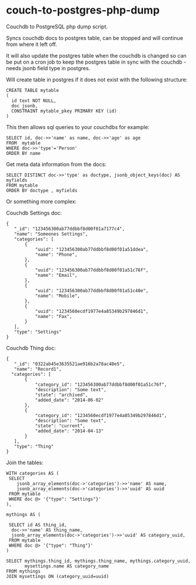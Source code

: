 couch-to-postgres-php-dump
==========================

Couchdb to PostgreSQL php dump script.

Syncs couchdb docs to postgres table, can be stopped and will continue from where it left off.

It will also update the postgres table when the couchdb is changed so can be put on a cron job to keep the postgres table in sync with the couchdb - needs jsonb field type in postgres.

Will create table in postgres if it does not exist with the following structure:

    CREATE TABLE mytable
    (
      id text NOT NULL,
      doc jsonb,
      CONSTRAINT mytable_pkey PRIMARY KEY (id)
    )

This then allows sql queries to your couchdbs for example:

    SELECT id, doc->>'name' as name, doc->>'age' as age
    FROM  mytable
    WHERE doc->>'type'='Person'
    ORDER BY name


Get meta data information from the docs:

    SELECT DISTINCT doc->>'type' as doctype, jsonb_object_keys(doc) AS myfields
    FROM mytable
    ORDER BY doctype , myfields


Or something more complex:

Couchdb Settings doc:

    {
       "_id": "123456300ab77ddbbf8d00f01a7177c4",
       "name": "Someones Settings",
       "categories": [
           {
               "uuid": "123456300ab77ddbbf8d00f01a51ddea",
               "name": "Phone",
           },
           {
               "uuid": "123456300ab77ddbbf8d00f01a51c76f",
               "name": "Email",
           },
           {
               "uuid": "123456300ab77ddbbf8d00f01a51c40e",
               "name": "Mobile",
           },
           {
               "uuid": "1234560ecdf1977e4a85349b297846d1",
               "name": "Fax",
           }
       ],
       "type": "Settings"
    }

Couchdb Thing doc:

    {
       "_id": "0322ab45e3635521ae916b2a78ac40e5",
       "name": "Record1",
      "categories": [
           {
               "category_id": "123456300ab77ddbbf8d00f01a51c76f",
               "description": "Some text",               
               "state": "archived",
               "added_date": "2014-06-02"
           }, 
           {
               "category_id": "1234560ecdf1977e4a85349b297846d1",
               "description": "Some text",
               "state": "current",
               "added_date": "2014-04-13"
           }
       ],
       "type": "Thing"
    }   


Join the tables:


    WITH categories AS (
     SELECT 
	    jsonb_array_elements(doc->'categories')->>'name' AS name,
	    jsonb_array_elements(doc->'categories')->>'uuid' AS uuid
   	 FROM mytable
     WHERE doc @> '{"type": "Settings"}'
    ),

    mythings AS (

     SELECT id AS thing_id,
      doc->>'name' AS thing_name,
      jsonb_array_elements(doc->'categories')->>'uuid' AS category_uuid,
     FROM mytable
     WHERE doc @> '{"type": "Thing"}'
    )

    SELECT mythings.thing_id, mythings.thing_name, mythings.category_uuid, 
           mysettings.name AS category_name 
    FROM mythings
    JOIN mysettings ON (category_uuid=uuid)
 

